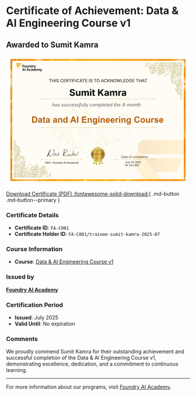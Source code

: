 # Certificate of Achievement: Data & AI Engineering Course v1

## Awarded to **Sumit Kamra**

![Certificate Image](trainee-sumit-kamra-2025-07.png)

[Download Certificate (PDF) :fontawesome-solid-download:](trainee-sumit-kamra-2025-07.pdf){ .md-button .md-button--primary }

### Certificate Details
- **Certificate ID**: `FA-C001`
- **Certificate Holder ID**: `FA-C001/trainee-sumit-kamra-2025-07`

### Course Information
- **Course**: [Data & AI Engineering Course v1](https://www.foundry.academy/)

### Issued by
[**Foundry AI Academy**](https://www.foundry.academy/)

### Certification Period
- **Issued**: July 2025
- **Valid Until**: No expiration

### Comments
We proudly commend Sumit Kamra for their outstanding achievement and successful completion of the Data & AI Engineering Course v1, demonstrating excellence, dedication, and a commitment to continuous learning.

---

For more information about our programs, visit [Foundry AI Academy](https://www.foundry.academy/).